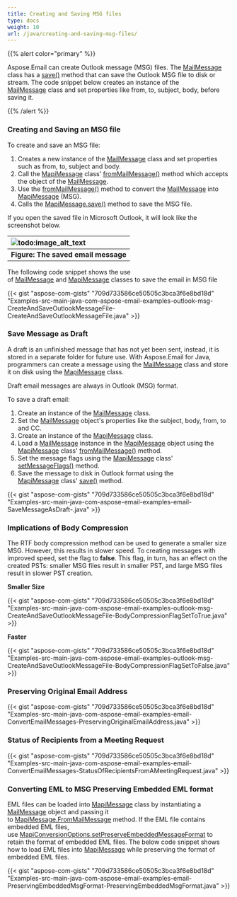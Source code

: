 ```yaml
---
title: Creating and Saving MSG files
type: docs
weight: 10
url: /java/creating-and-saving-msg-files/
---
```


{{% alert color="primary" %}} 

Aspose.Email can create Outlook message (MSG) files. The [MailMessage](https://apireference.aspose.com/java/email/com.aspose.email/mailmessage) class has a [save()](https://apireference.aspose.com/java/email/com.aspose.email/MailMessage#save\(java.lang.String\)) method that can save the Outlook MSG file to disk or stream. The code snippet below creates an instance of the [MailMessage](https://apireference.aspose.com/java/email/com.aspose.email/mailmessage) class and set properties like from, to, subject, body, before saving it.

{{% /alert %}} 
### **Creating and Saving an MSG file**
To create and save an MSG file:

1. Creates a new instance of the [MailMessage](https://apireference.aspose.com/java/email/com.aspose.email/mailmessage) class and set properties such as from, to, subject and body.
1. Call the [MapiMessage](https://apireference.aspose.com/java/email/com.aspose.email/mapimessage) class' [fromMailMessage()](https://apireference.aspose.com/java/email/com.aspose.email/MapiMessage#fromMailMessage\(com.aspose.email.MailMessage\)) method which accepts the object of the [MailMessage](https://apireference.aspose.com/java/email/com.aspose.email/mailmessage).
1. Use the [fromMailMessage()](https://apireference.aspose.com/java/email/com.aspose.email/MapiMessage#fromMailMessage\(com.aspose.email.MailMessage\)) method to convert the [MailMessage](https://apireference.aspose.com/java/email/com.aspose.email/mailmessage) into [MapiMessage](https://apireference.aspose.com/java/email/com.aspose.email/mapimessage) (MSG).
1. Calls the [MapiMessage.save()](https://apireference.aspose.com/java/email/com.aspose.email/MapiMessage#save\(java.lang.String\)) method to save the MSG file.

If you open the saved file in Microsoft Outlook, it will look like the screenshot below.

|![todo:image_alt_text](http://i.imgur.com/nx1w6WC.png)|
| :- |
|**Figure: The saved email message**|
The following code snippet shows the use of [MailMessage](https://apireference.aspose.com/java/email/com.aspose.email/mailmessage) and [MapiMessage](https://apireference.aspose.com/java/email/com.aspose.email/mapimessage) classes to save the email in MSG file



{{< gist "aspose-com-gists" "709d733586ce50505c3bca3f6e8bd18d" "Examples-src-main-java-com-aspose-email-examples-outlook-msg-CreateAndSaveOutlookMessageFile-CreateAndSaveOutlookMessageFile.java" >}}
### **Save Message as Draft**
A draft is an unfinished message that has not yet been sent, instead, it is stored in a separate folder for future use. With Aspose.Email for Java, programmers can create a message using the [MailMessage](https://apireference.aspose.com/java/email/com.aspose.email/mailmessage) class and store it on disk using the [MapiMessage](https://apireference.aspose.com/java/email/com.aspose.email/mapimessage) class.

Draft email messages are always in Outlook (MSG) format.

To save a draft email:

1. Create an instance of the [MailMessage](https://apireference.aspose.com/java/email/com.aspose.email/mailmessage) class.
1. Set the [MailMessage](https://apireference.aspose.com/java/email/com.aspose.email/mailmessage) object's properties like the subject, body, from, to and CC.
1. Create an instance of the [MapiMessage](https://apireference.aspose.com/java/email/com.aspose.email/mapimessage) class.
1. Load a [MailMessage](https://apireference.aspose.com/java/email/com.aspose.email/mailmessage) instance in the [MapiMessage](https://apireference.aspose.com/java/email/com.aspose.email/mapimessage) object using the [MapiMessage](https://apireference.aspose.com/java/email/com.aspose.email/mapimessage) class' [fromMailMessage()](https://apireference.aspose.com/java/email/com.aspose.email/MapiMessage#fromMailMessage\(com.aspose.email.MailMessage\)) method.
1. Set the message flags using the [MapiMessage](https://apireference.aspose.com/java/email/com.aspose.email/mapimessage) class' [setMessageFlags()](https://apireference.aspose.com/java/email/com.aspose.email/MapiMessageItemBase#setMessageFlags\(long\)) method.
1. Save the message to disk in Outlook format using the [MapiMessage](https://apireference.aspose.com/java/email/com.aspose.email/mapimessage) class' [save()](https://apireference.aspose.com/java/email/com.aspose.email/MapiMessage#save\(java.lang.String\)) method.

{{< gist "aspose-com-gists" "709d733586ce50505c3bca3f6e8bd18d" "Examples-src-main-java-com-aspose-email-examples-email-SaveMessageAsDraft-.java" >}}
### **Implications of Body Compression**
The RTF body compression method can be used to generate a smaller size MSG. However, this results in slower speed. To creating messages with improved speed, set the flag to **false**. This flag, in turn, has an effect on the created PSTs: smaller MSG files result in smaller PST, and large MSG files result in slower PST creation.

**Smaller Size**

{{< gist "aspose-com-gists" "709d733586ce50505c3bca3f6e8bd18d" "Examples-src-main-java-com-aspose-email-examples-outlook-msg-CreateAndSaveOutlookMessageFile-BodyCompressionFlagSetToTrue.java" >}}



**Faster**

{{< gist "aspose-com-gists" "709d733586ce50505c3bca3f6e8bd18d" "Examples-src-main-java-com-aspose-email-examples-outlook-msg-CreateAndSaveOutlookMessageFile-BodyCompressionFlagSetToFalse.java" >}}
### **Preserving Original Email Address**
{{< gist "aspose-com-gists" "709d733586ce50505c3bca3f6e8bd18d" "Examples-src-main-java-com-aspose-email-examples-email-ConvertEmailMessages-PreservingOriginalEmailAddress.java" >}}
### **Status of Recipients from a Meeting Request**
{{< gist "aspose-com-gists" "709d733586ce50505c3bca3f6e8bd18d" "Examples-src-main-java-com-aspose-email-examples-email-ConvertEmailMessages-StatusOfRecipientsFromAMeetingRequest.java" >}}
### **Converting EML to MSG Preserving Embedded EML format**
EML files can be loaded into [MapiMessage](https://apireference.aspose.com/java/email/com.aspose.email/mapimessage) class by instantiating a [MailMessage](https://apireference.aspose.com/java/email/com.aspose.email/mailmessage) object and passing it to [MapiMessage.FromMailMessage](https://apireference.aspose.com/java/email/com.aspose.email/MapiMessage#fromMailMessage\(com.aspose.email.MailMessage\)) method. If the EML file contains embedded EML files, use [MapiConversionOptions.setPreserveEmbeddedMessageFormat](https://apireference.aspose.com/java/email/com.aspose.email/MapiConversionOptions#setPreserveEmbeddedMessageFormat\(boolean\)) to retain the format of embedded EML files. The below code snippet shows how to load EML files into [MapiMessage](https://apireference.aspose.com/java/email/com.aspose.email/mapimessage) while preserving the format of embedded EML files.

{{< gist "aspose-com-gists" "709d733586ce50505c3bca3f6e8bd18d" "Examples-src-main-java-com-aspose-email-examples-email-PreservingEmbeddedMsgFormat-PreservingEmbeddedMsgFormat.java" >}}
